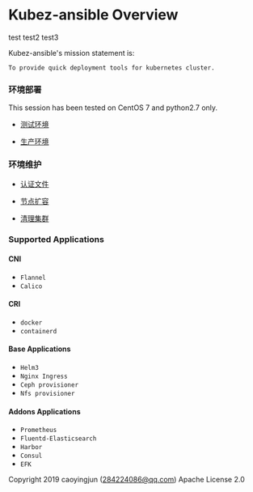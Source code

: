 # Kubez-ansible Overview
test
test2
test3


Kubez-ansible's mission statement is:

    To provide quick deployment tools for kubernetes cluster.


### 环境部署
This session has been tested on CentOS 7 and python2.7 only.

- [测试环境](doc/source/install/all-in-one.md)

- [生产环境](doc/source/install/multinode.md)

### 环境维护

- [认证文件](doc/source/install/admin-k8src.md)

- [节点扩容](doc/source/install/expansion.md)

- [清理集群](doc/source/install/destroy.md)

### Supported Applications

#### CNI
  - `Flannel`
  - `Calico`

#### CRI
  - `docker`
  - `containerd`

#### Base Applications
  - `Helm3`
  - `Nginx Ingress`
  - `Ceph provisioner`
  - `Nfs provisioner`

#### Addons Applications
  - `Prometheus`
  - `Fluentd-Elasticsearch`
  - `Harbor`
  - `Consul`
  - `EFK`

Copyright 2019 caoyingjun (284224086@qq.com) Apache License 2.0
